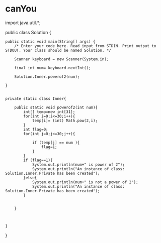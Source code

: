 # canYou
import java.util.*;


public class Solution {

    public static void main(String[] args) {
        /* Enter your code here. Read input from STDIN. Print output to STDOUT. Your class should be named Solution. */

        Scanner keyboard = new Scanner(System.in);

        final int num= keyboard.nextInt();

        Solution.Inner.powerof2(num);

    }


    private static class Inner{

        public static void powerof2(int num){
            int[] temp=new int[31];
            for(int i=0;i<=30;i++){
                temp[i]= (int) Math.pow(2,i);
            }
            int flag=0;
            for(int j=0;j<=30;j++){

                if (temp[j] == num ){
                    flag=1;
                }
            }
            if (flag==1){
                System.out.println(num+" is power of 2");
                System.out.println("An instance of class: Solution.Inner.Private has been created");
            }else{
                System.out.println(num+" is not a power of 2");
                System.out.println("An instance of class: Solution.Inner.Private has been created");
            }


        }



    }
}
